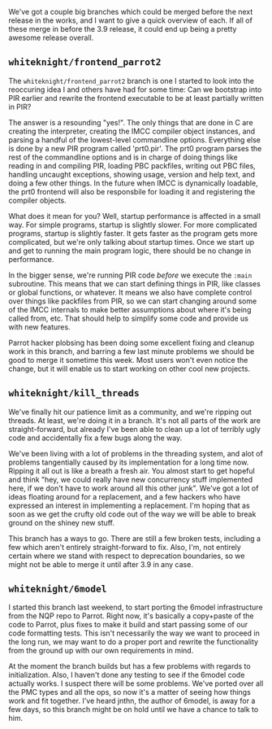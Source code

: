 We've got a couple big branches which could be merged before the next release
in the works, and I want to give a quick overview of each. If all of these
merge in before the 3.9 release, it could end up being a pretty awesome
release overall.

## `whiteknight/frontend_parrot2`

The `whiteknight/frontend_parrot2` branch is one I started to look into the
reoccuring idea I and others have had for some time: Can we bootstrap into PIR
earlier and rewrite the frontend executable to be at least partially written
in PIR?

The answer is a resounding "yes!". The only things that are done in C are
creating the interpreter, creating the IMCC compiler object instances, and
parsing a handful of the lowest-level commandline options. Everything else
is done by a new PIR program called 'prt0.pir'. The prt0 program parses the
rest of the commandline options and is in charge of doing things like reading
in and compiling PIR, loading PBC packfiles, writing out PBC files, handling
uncaught exceptions, showing usage, version and help text, and doing a few
other things. In the future when IMCC is dynamically loadable, the prt0
frontend will also be responsbile for loading it and registering the compiler
objects.

What does it mean for you? Well, startup performance is affected in a small
way. For simple programs, startup is slightly slower. For more complicated
programs, startup is slightly faster. It gets faster as the program gets
more complicated, but we're only talking about startup times. Once we start up
and get to running the main program logic, there should be no change in
performance.

In the bigger sense, we're running PIR code *before* we execute the `:main`
subroutine. This means that we can start defining things in PIR, like classes
or global functions, or whatever. It means we also have complete control over
things like packfiles from PIR, so we can start changing around some of the
IMCC internals to make better assumptions about where it's being called from,
etc. That should help to simplify some code and provide us with new features.

Parrot hacker plobsing has been doing some excellent fixing and cleanup work
in this branch, and barring a few last minute problems we should be good to
merge it sometime this week. Most users won't even notice the change, but it
will enable us to start working on other cool new projects.

## `whiteknight/kill_threads`

We've finally hit our patience limit as a community, and we're ripping out
threads. At least, we're doing it in a branch. It's not all parts of the work
are straight-forward, but already I've been able to clean up a lot of terribly
ugly code and accidentally fix a few bugs along the way.

We've been living with a lot of problems in the threading system, and alot of
problems tangentially caused by its implementation for a long time now.
Ripping it all out is like a breath a fresh air. You almost start to get
hopeful and think "hey, we could really have new concurrency stuff implemented
here, if we don't have to work around all this other junk".  We've got a lot
of ideas floating around for a replacement, and a few hackers who have
expressed an interest in implementing a replacement. I'm hoping that as soon
as we get the crufty old code out of the way we will be able to break ground
on the shiney new stuff.

This branch has a ways to go. There are still a few broken tests, including
a few which aren't entirely straight-forward to fix. Also, I'm, not entirely
certain where we stand with respect to deprecation boundaries, so we might
not be able to merge it until after 3.9 in any case.

## `whiteknight/6model`

I started this branch last weekend, to start porting the 6model infrastructure
from the NQP repo to Parrot. Right now, it's basically a copy+paste of the
code to Parrot, plus fixes to make it build and start passing some of our
code formatting tests. This isn't necessarily the way we want to proceed in
the long run, we may want to do a proper port and rewrite the functionality
from the ground up with our own requirements in mind.

At the moment the branch builds but has a few problems with regards to
initialization. Also, I haven't done any testing to see if the 6model code
actually works. I suspect there will be some problems. We've ported over all
the PMC types and all the ops, so now it's a matter of seeing how things work
and fit together. I've heard jnthn, the author of 6model, is away for a few
days, so this branch might be on hold until we have a chance to talk to him.

